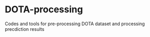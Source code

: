 # DOTA-processing  
Codes and tools for pre-processing DOTA dataset and processing precdiction results
